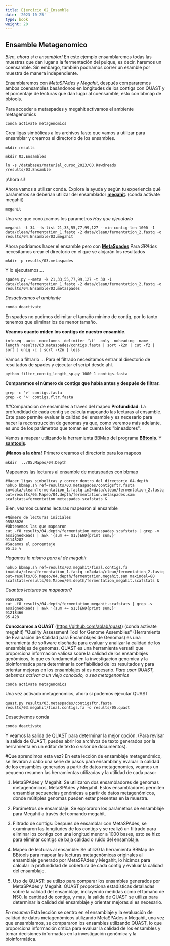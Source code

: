```yaml
---
title: Ejercicio_02_Ensamble
date: '2023-10-25'
type: book
weight: 20
---
```


## Ensamble Metagenomico

*Bien, ahora si a ensamblar!*
En este ejemplo ensamblaremos todas las muestras que dan lugar a la fermentación del pulque, es decir, haremos un coensamble. Sin embargo, también podríamos correr un esamble por muestra de manera independiente.

Ensamblaremos con *MetaSPAdes* y *Megahit*, después compararemos ambos coensambles basándonos en longitudes de los contigs con QUAST y el porcentaje de lecturas que dan lugar al coensamble, esto con bbmap de bbtools.

Para acceder a metaspades y megahit activamos el ambiente metagenomics

```
conda activate metagenomics
```

Crea ligas simbólicas a los archivos fastq que vamos a utilizar para ensamblar y creamos el directorio de los ensambles. 
```
mkdir results
```
```
mkdir 03.Ensambles
```
```
ln -s /databases/material_curso_2023/00.Rawdreads  /results/03.Ensamble
```

¡Ahora si!

Ahora vamos a utilizar conda.
Explora la ayuda y según tu experiencia qué parámetros se deberían utilizar del ensamblador [**megahit**](https://github.com/voutcn/megahit).
(conda activate megahit)

```
megahit
```
Una vez que conozcamos los parametros *Hay que ejecutarlo*

```
megahit -t 34 --k-list 21,33,55,77,99,127 --min-contig-len 1000 -1 data/clean/fermentation_1.fastq -2 data/clean/fermentation_2.fastq -o results/04.Ensamble/03.megahit 
```
Ahora podriamos hacer el ensamble pero con [**MetaSpades**](https://github.com/ablab/spades)
Para *SPAdes* necesitamos crear el directorio en el que se alojarán los resultados

```
mkdir -p results/03.metaspades
```
Y lo ejecutamos....
```
spades.py --meta -k 21,33,55,77,99,127 -t 30 -1 data/clean/fermentation_1.fastq -2 data/clean/fermentation_2.fastq -o results/04.Ensamble/03.metaspades 
```
*Desactivamos el ambiente*
```
conda deactivate
```
En spades no pudimos delimitar el tamaño mínimo de contig, por lo tanto tenemos que eliminar los de menor tamaño.

**Veamos cuanto miden los contigs de nuestro ensamble.**
```
infoseq -auto -nocolumns -delimiter '\t' -only -noheading -name -length results/03.metaspades/contigs.fasta | sort -k2n | cut -f2 | sort | uniq -c | sort -k2n | less
```
Vamos a filtrarlo ... Para el filtrado necesitamos entrar al directorio de resultados de spades y ejecutar el script desde ahí.
```
python filter_contig_length_sp.py 1000 1 contigs.fasta
```
**Comparemos el número de contigs que había antes y después de filtrar.**
```
grep -c '>' contigs.fasta 
grep -c '>' contigs.fltr.fasta 
```
##Comparacion de ensambles a traves del mapeo
**Profundidad**:
La profundidad de cada contig se calcula mapeando las lecturas al ensamble. Este paso permite evaluar la calidad del ensamble y es necesario para hacer la reconstrucción de genomas ya que, como veremos más adelante, es uno de los parámetros que toman en cuenta los "bineadores". 

Vamos a mapear utilizando la herramienta BBMap del programa **[BBtools](https://jgi.doe.gov/data-and-tools/software-tools/bbtools/)**. Y [**samtools**](http://www.htslib.org/doc/samtools.html). 

**¡Manos a la obra!**
Primero creamos el directorio para los mapeos
```
mkdir  ../05.Mapeo/04.Depth
```
Mapeamos las lecturas al ensamble de metaspades con bbmap
```
#Hacer ligas simbolicas y correr dentro del directorio 04.depth
nohup bbmap.sh ref=results/03.metaspades/contigsftr.fasta in=data/clean/fermentation_1.fastq in2=data/clean/fermentation_2.fastq out=results/05.Mapeo/04.depth/fermentation.metaspades.sam   scafstats=fermentation_metaspades.scafstats &
```
Bien, veamos cuantas lecturas mapearon al ensamble
```
#Número de lecturas iniciales
95588026
#Obtenemos las que mapearon
cut -f8 results/04.depth/fermentation_metaspades.scafstats | grep -v assignedReads | awk '{sum += $1;}END{print sum;}'
91148282
#Sacamos el porcentaje
95.35 %
```
*Hagamos lo mismo para el de megahit*
```
nohup bbmap.sh ref=results/03.megahit/final.contigs.fa in=data/clean/fermentation_1.fastq in2=data/clean/fermentation_2.fastq out=results/05.Mapeo/04.depth/fermentation.megahit.sam maxindel=80 scafstats=results/05.Mapeo/04.depth/fermentation_megahit.scafstats &
```
*Cuantas lecturas se mapearon?*
```
95588026
cut -f8 results/04.depth/fermentation_megahit.scafstats | grep -v assignedReads | awk '{sum += $1;}END{print sum;}'
91218466
95.428
```
**Conozcamos a QUAST** (https://github.com/ablab/quast)
(conda activate megahit)
"Quality Assessment Tool for Genome Assemblies" (Herramienta de Evaluación de Calidad para Ensamblajes de Genomas) es una herramienta de software diseñada para evaluar y analizar la calidad de los ensamblajes de genomas. QUAST es una herramienta versatil que proporciona informacion valiosa sobre la calidad de los ensamblajes genómicos, lo que es fundamental en la investigacion genomica y la bioinformatica para determinar la confiabilidad de los resultados y para orientar mejoras en los ensamblajes si es necesario.
*Para usar QUAST, debemos activar a un viejo conocido, o sea metagenomics*
```
conda activate metagenomics
```
Una vez activado metagenomics, ahora si podemos ejecutar QUAST 
```
quast.py results/03.metaspades/contigsftr.fasta results/03.megahit/final.contigs.fa -o results/05.quast
```
Desactivemos conda
```
conda deactivate
```
Y veamos la salida de QUAST para determinar la mejor opción.
(Para revisar la salida de QUAST, puedes abrir los archivos de texto generados por la herramienta en un editor de texto o visor de documentos).

#Que aprendimos esta vez? 
En esta lección de ensamblaje metagenómico, se llevaron a cabo una serie de pasos para ensamblar y evaluar la calidad de los ensambles generados a partir de datos metagenomics, veamos un pequeno resumen las herramientas utilizadas y la utilidad de cada paso:

 1. MetaSPAdes y Megahit: Se utilizaron dos ensambladores de genomas metagenómicos, MetaSPAdes y Megahit. Estos ensambladores permiten ensamblar secuencias genómicas a partir de datos metagenómicos, donde múltiples genomas pueden estar presentes en la muestra.

 2. Parámetros de ensamblaje: Se exploraron los parámetros de ensamblaje para Megahit a través del comando megahit.
 3. Filtrado de contigs: Despues de ensamblar con MetaSPAdes, se examinaron las longitudes de los contigs y se realizó un filtrado para eliminar los contigs con una longitud menor a 1000 bases, esto se hizo para eliminar contigs de baja calidad o ruido del ensamblaje.

 4. Mapeo de lecturas al ensamble: Se utiliz0 la herramienta BBMap de BBtools para mapear las lecturas metagenómicas originales al ensamblaje generado por MetaSPAdes y Megahit, lo hicimos para calcular la profundidad de cobertura de cada contig y evaluar la calidad del ensamblaje.

 5. Uso de QUAST: se utilizo para comparar los ensambles generados por MetaSPAdes y Megahit. QUAST proporciona estadísticas detalladas sobre la calidad del ensamblaje, incluyendo medidas como el tamaño de N50, la cantidad de contigs, y mas, la salida de QUAST se utiliza para determinar la calidad del ensamblaje y orientar mejoras si es necesario.

*En resumen* 
Esta lección se centro en el ensamblaje y la evaluación de calidad de datos metagenómicos utilizando MetaSPAdes y Megahit, una vez que ensamblamos, se compararon los ensambles utilizando QUAST, lo que proporciona información crítica para evaluar la calidad de los ensambles y tomar decisiones informadas en la investigación genómica y la bioinformática.
